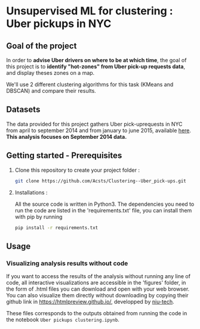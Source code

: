 # Unsupervised ML for clustering : Uber pickups in NYC

## Goal of the project

In order to **advise Uber drivers on where to be at which time**, the goal of this project is to **identify "hot-zones" from Uber pick-up requests data**, and display theses zones on a map.

We'll use 2 different clustering algorithms for this task (KMeans and DBSCAN) and compare their results.

## Datasets

The data provided for this project gathers Uber pick-uprequests in NYC from april to september 2014 and from january to june 2015, available [here](https://full-stack-bigdata-datasets.s3.eu-west-3.amazonaws.com/Machine+Learning+non+Supervis%C3%A9/Projects/uber-trip-data.zip). 
**This analysis focuses on September 2014 data.** 

## Getting started - Prerequisites

1. Clone this repository to create your project folder :
    ```sh
    git clone https://github.com/Acsts/Clustering--Uber_pick-ups.git
    ```

2. Installations : 

    All the source code is written in Python3. 
    The dependencies you need to run the code are listed in the 'requirements.txt' file, you can install them with pip by running 

    ```sh
    pip install -r requirements.txt
    ```

## Usage


### Visualizing analysis results without code

If you want to access the results of the analysis without running any line of code, all interactive visualizations are accessible in the 'figures' folder, in the form of .html files you can download and open with your web browser.  
You can also visualize them directly without downloading by copying their github link in https://htmlpreview.github.io/, developped by [niu-tech](https://github.com/niutech).  

These files corresponds to the outputs obtained from running the code in the notebook `Uber pickups clustering.ipynb`.





